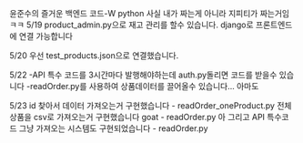 윤준수의 즐거운 백엔드 코드-W python
사실 내가 짜는게 아니라 지피티가 짜는거임 ㅋㅋ
5/19
product_admin.py으로 재고 관리를 할수 있습니다.
django로 프론트엔드에 연결 가능합니다

5/20
우선 test_products.json으로 연결했습니다.

5/22
-API 특수 코드를 3시간마다 발행해야하는데 auth.py돌리면 코드를 받을수 있습니다
-readOrder.py를 사용하여 상품데이터를 끌어올수 있습니다... 아마도

5/23
id 찾아서 데이터 가져오는거 구현했습니다 - readOrder_oneProduct.py
전체 상품을 csv로 가져오는거 구현했습니다 goat - readOrder.py
아 그리고 API 특수코드 그냥 가져오는 시스템도 구현되었습니다 - readOrder.py
